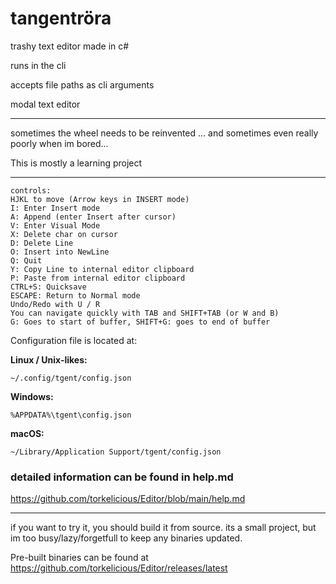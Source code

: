 # tangentröra

trashy text editor made in c#

runs in the cli

accepts file paths as cli arguments

modal text editor

---
sometimes the wheel needs to be reinvented
... and sometimes even really poorly when im bored...

This is mostly a learning project

---

```
controls:
HJKL to move (Arrow keys in INSERT mode)
I: Enter Insert mode 
A: Append (enter Insert after cursor)
V: Enter Visual Mode
X: Delete char on cursor
D: Delete Line
O: Insert into NewLine
Q: Quit
Y: Copy Line to internal editor clipboard
P: Paste from internal editor clipboard
CTRL+S: Quicksave
ESCAPE: Return to Normal mode
Undo/Redo with U / R
You can navigate quickly with TAB and SHIFT+TAB (or W and B)
G: Goes to start of buffer, SHIFT+G: goes to end of buffer
```

Configuration file is located at:

**Linux / Unix-likes:**

```
~/.config/tgent/config.json
```

**Windows:**

```
%APPDATA%\tgent\config.json
```

**macOS:**

```
~/Library/Application Support/tgent/config.json
```

### detailed information can be found in help.md

https://github.com/torkelicious/Editor/blob/main/help.md

---

if you want to try it, you should build it from source. its a small project, but im too busy/lazy/forgetfull to keep any
binaries updated.

Pre-built binaries can be found at https://github.com/torkelicious/Editor/releases/latest
